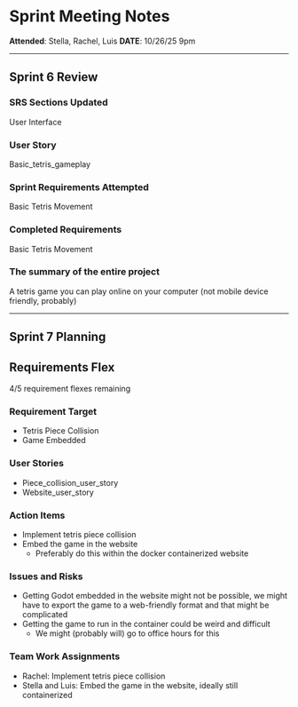 # Sprint Meeting Notes

**Attended**: Stella, Rachel, Luis
**DATE**: 10/26/25 9pm

***

## Sprint 6 Review

### SRS Sections Updated

User Interface

### User Story

Basic_tetris_gameplay

### Sprint Requirements Attempted

Basic Tetris Movement

### Completed Requirements

Basic Tetris Movement

### The summary of the entire project

A tetris game you can play online on your computer (not mobile device friendly, probably)

***

## Sprint 7 Planning

## Requirements Flex

4/5 requirement flexes remaining

### Requirement Target

- Tetris Piece Collision
- Game Embedded

### User Stories

- Piece_collision_user_story
- Website_user_story

### Action Items

- Implement tetris piece collision
- Embed the game in the website
    - Preferably do this within the docker containerized website

### Issues and Risks

- Getting Godot embedded in the website might not be possible, we might have to export the game to a web-friendly format and that might be complicated
- Getting the game to run in the container could be weird and difficult
    - We might (probably will) go to office hours for this

### Team Work Assignments

- Rachel: Implement tetris piece collision
- Stella and Luis: Embed the game in the website, ideally still containerized
